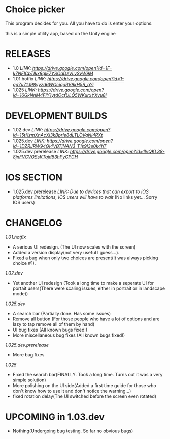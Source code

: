 # Choice picker
This program decides for you. All you have to do is enter your options.

this is a simple utility app, based on the Unity engine

# RELEASES
- 1.0 *LINK: https://drive.google.com/open?id=1F-k7NFICbTIkx8qlE7YSOaDzVLvSvW9M*
- 1.01.hotfix *LINK: https://drive.google.com/open?id=1-gd7u71J98yyzd6WOciqoRV9kH5R_aYi*
- 1.025 *LINK: https://drive.google.com/open?id=16GkNnM4FIY1ytdOcfULQ5WKurxYXvu8l*

# DEVELOPMENT BUILDS
- 1.02.dev *LINK: https://drive.google.com/open?id=15tKzmXnAcXi3kBprIe8dLTLOVgNi4RXt*
- 1.025.dev *LINK: https://drive.google.com/open?id=1DZRJRW94Ql4VBTjNAN3_T1s9I3e0k4hT*
- 1.025.dev.prerelease *LINK: https://drive.google.com/open?id=1IvQKL38-8jnFVCVOSsKTajd83hPyCPGH*

# IOS SECTION
- 1.025.dev.prerelease *LINK: Due to devices that can export to IOS platforms limitations, IOS users will have to wait* (No links yet... Sorry IOS users)

# CHANGELOG

*1.01.hotfix*
  
- A serious UI redesign. (The UI now scales with the screen)
- Added a version display(not very useful I guess...).
- Fixed a bug when only two choices are present(It was always picking choice #1).

*1.02.dev*
  
- Yet another UI redesign (Took a long time to make a seperate UI for portait users(There were scaling issues, either in portrait or in landscape mode))

*1.025.dev*

- A search bar (Partially done. Has some issues)
- Remove all button (For those people who have a lot of options and are lazy to tap remove all of them by hand)
- UI bug fixes (All known bugs fixed!)
- More miscellaneous bug fixes (All known bugs fixed!)

*1.025.dev.prerelease*

- More bug fixes

*1.025*

- Fixed the search bar(FINALLY. Took a long time. Turns out it was a very simple solution)
- More polishing on the UI side(Added a first time guide for those who don't know how to use it and don't notice the warning...)
- fixed rotation delay(The UI switched before the screen even rotated)

# UPCOMING in 1.03.dev

- Nothing(Undergoing bug testing. So far no obvious bugs)
